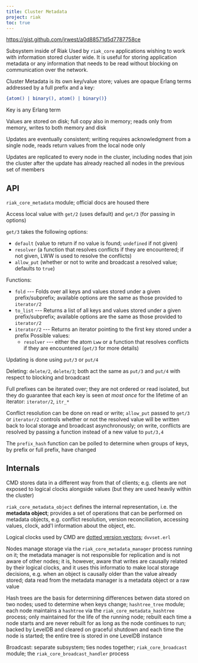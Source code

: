 ```yaml
---
title: Cluster Metadata
project: riak
toc: true
---
```


https://gist.github.com/jrwest/a0d88571d5d7787758ce

Subsystem inside of Riak
Used by `riak_core` applications wishing to work with information stored cluster wide. It is useful for storing application metadata or any information that needs to be read without blocking on communication over the network.

Cluster Metadata is its own key/value store; values are opaque Erlang terms addressed by a full prefix and a key:

```erlang
{atom() | binary(), atom() | binary()}
```

Key is any Erlang term

Values are stored on disk; full copy also in memory; reads only from memory, writes to both memory and disk

Updates are eventually consistent; writing requires acknowledgment from a single node, reads return values from the local node only

Updates are replicated to every node in the cluster, including nodes that join the cluster after the update has already reached all nodes in the previous set of members

## API

`riak_core_metadata` module; official docs are housed there

Access local value with `get/2` (uses default) and `get/3` (for passing in options)

`get/3` takes the following options:

* `default` (value to return if no value is found; `undefined` if not given)
* `resolver` (a function that resolves conflicts if they are encountered; if not given, LWW is used to resolve the conflicts)
* `allow_put` (whether or not to write and broadcast a resolved value; defaults to `true`)

Functions:

* `fold` --- Folds over all keys and values stored under a given prefix/subprefix; available options are the same as those provided to `iterator/2`
* `to_list` --- Returns a list of all keys and values stored under a given prefix/subprefix; available options are the same as those provided to `iterator/2`
* `iterator/2` --- Returns an iterator pointing to the first key stored under a prefix
  Possible values:
  * `resolver` --- either the atom `Lww` or a function that resolves conflicts if they are encountered (`get/3` for more details)


Updating is done using `put/3` or `put/4`

Deleting: `delete/2`, `delete/3`; both act the same as `put/3` and `put/4` with respect to blocking and broadcast

Full prefixes can be iterated over; they are not ordered or read isolated, but they do guarantee that each key is seen _at most once_ for the lifetime of an iterator: `iterator/2`, `itr_*`

Conflict resolution can be done on read or write; `allow_put` passed to `get/3` or `iterator/2` controls whether or not the resolved value will be written back to local storage and broadcast asynchronously; on write, conflicts are resolved by passing a function instead of a new value to `put/3,4`

The `prefix_hash` function can be polled to determine when groups of keys, by prefix or full prefix, have changed

## Internals

CMD stores data in a different way from that of clients; e.g. clients are not exposed to logical clocks alongside values (but they are used heavily within the cluster)

`riak_core_metadata_object` defines the internal representation, i.e. the **metadata object**; provides a set of operations that can be performed on metadata objects, e.g. conflict resolution, version reconciliation, accessing values, clock, add'l information about the object, etc.

Logical clocks used by CMD are [dotted version vectors](https://github.com/ricardobcl/Dotted-Version-Vectors); `dvvset.erl`

Nodes manage storage via the `riak_core_metadata_manager` process running on it; the metadata manager is not responsible for replication and is not aware of other nodes; it is, however, aware that writes are causally related by their logical clocks, and it uses this informatio to make local storage decisions, e.g. when an object is causally older than the value already stored; data read from the metadata manager is a metadata object or a raw value

Hash trees are the basis for determining differences betwen data stored on two nodes; used to determine when keys change; `hashtree_tree` module; each node maintains a `hashtree` via the `riak_core_metadata_hashtree` process; only maintained for the life of the running node; rebuilt each time a node starts and are never rebuilt for as long as the node continues to run; backed by LevelDB and cleared on graceful shutdown and each time the node is started; the entire tree is stored in one LevelDB instance

Broadcast: separate subsystem; ties nodes together; `riak_core_broadcast` module; the `riak_core_broadcast_handler` process